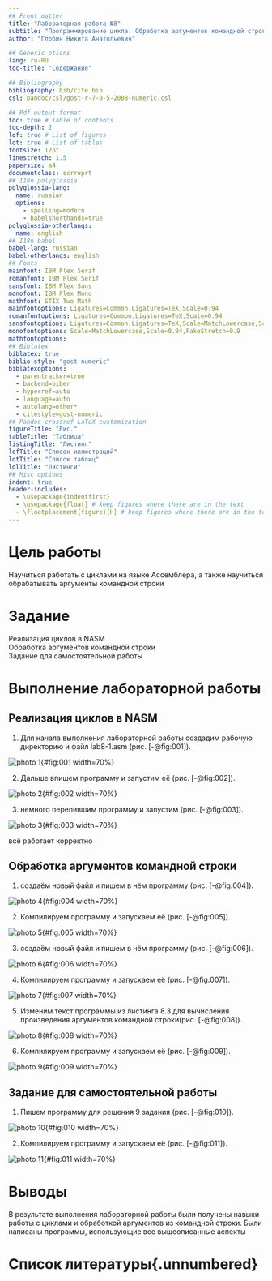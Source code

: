 ```yaml
---
## Front matter
title: "Лабораторная работа №8"
subtitle: "Программирование цикла. Обработка аргументов командной строки"
author: "Глобин Никита Анатольевич"

## Generic otions
lang: ru-RU
toc-title: "Содержание"

## Bibliography
bibliography: bib/cite.bib
csl: pandoc/csl/gost-r-7-0-5-2008-numeric.csl

## Pdf output format
toc: true # Table of contents
toc-depth: 2
lof: true # List of figures
lot: true # List of tables
fontsize: 12pt
linestretch: 1.5
papersize: a4
documentclass: scrreprt
## I18n polyglossia
polyglossia-lang:
  name: russian
  options:
	- spelling=modern
	- babelshorthands=true
polyglossia-otherlangs:
  name: english
## I18n babel
babel-lang: russian
babel-otherlangs: english
## Fonts
mainfont: IBM Plex Serif
romanfont: IBM Plex Serif
sansfont: IBM Plex Sans
monofont: IBM Plex Mono
mathfont: STIX Two Math
mainfontoptions: Ligatures=Common,Ligatures=TeX,Scale=0.94
romanfontoptions: Ligatures=Common,Ligatures=TeX,Scale=0.94
sansfontoptions: Ligatures=Common,Ligatures=TeX,Scale=MatchLowercase,Scale=0.94
monofontoptions: Scale=MatchLowercase,Scale=0.94,FakeStretch=0.9
mathfontoptions:
## Biblatex
biblatex: true
biblio-style: "gost-numeric"
biblatexoptions:
  - parentracker=true
  - backend=biber
  - hyperref=auto
  - language=auto
  - autolang=other*
  - citestyle=gost-numeric
## Pandoc-crossref LaTeX customization
figureTitle: "Рис."
tableTitle: "Таблица"
listingTitle: "Листинг"
lofTitle: "Список иллюстраций"
lotTitle: "Список таблиц"
lolTitle: "Листинги"
## Misc options
indent: true
header-includes:
  - \usepackage{indentfirst}
  - \usepackage{float} # keep figures where there are in the text
  - \floatplacement{figure}{H} # keep figures where there are in the text
---
```


# Цель работы

Научиться работать с циклами на языке Ассемблера, а также научиться обрабатывать аргументы командной строки

# Задание
Реализация циклов в NASM  
Обработка аргументов командной строки  
Задание для самостоятельной работы  

# Выполнение лабораторной работы

## Реализация циклов в NASM

1. Для начала выполнения лабораторной работы создадим рабочую директорию и файл lab8-1.asm (рис. [-@fig:001]).

![photo 1](image/1-8.png){#fig:001 width=70%}

2. Дальше впишем программу и запустим её (рис. [-@fig:002]).

![photo 2](image/2-8.png){#fig:002 width=70%}

3. немного перепившим программу и запустим (рис. [-@fig:003]).

![photo 3](image/3-8.png){#fig:003 width=70%}

всё работает корректно 

## Обработка аргументов командной строки

1. создаём новый файл и пишем в нём программу (рис. [-@fig:004]).

![photo 4](image/4-8.png){#fig:004 width=70%}

2. Компилируем программу и запускаем её (рис. [-@fig:005]).

![photo 5](image/5-8.png){#fig:005 width=70%}

3. создаём новый файл и пишем в нём программу (рис. [-@fig:006]).

![photo 6](image/6-8.png){#fig:006 width=70%}

4. Компилируем программу и запускаем её (рис. [-@fig:007]).

![photo 7](image/7-8.png){#fig:007 width=70%}

5. Изменим текст программы из листинга 8.3 для вычисления произведения аргументов командной строки(рис. [-@fig:008]).

![photo 8](image/8-8.png){#fig:008 width=70%}

6. Компилируем программу и запускаем её (рис. [-@fig:009]).

![photo 9](image/9-8.png){#fig:009 width=70%}



## Задание для самостоятельной работы

1. Пишем программу для решения 9 задания (рис. [-@fig:010]).

![photo 10](image/10-8.png){#fig:010 width=70%}

2. Компилируем программу и запускаем её (рис. [-@fig:011]).

![photo 11](image/11-8.png){#fig:011 width=70%}



# Выводы

В результате выполнения лабораторной работы были получены навыки работы с циклами и обработкой аргументов из командной строки. Были написаны программы, использующие все вышеописанные аспекты

# Список литературы{.unnumbered}


